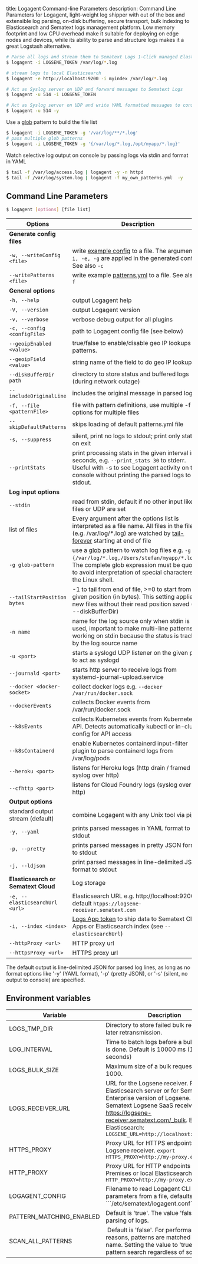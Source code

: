 title: Logagent Command-line Parameters
description: Command Line Parameters for Logagent, light-weight log shipper with out of the box and extensible log parsing, on-disk buffering, secure transport, bulk indexing to Elasticsearch and Sematext logs management platform. Low memory footprint and low CPU overhead make it suitable for deploying on edge nodes and devices, while its ability to parse and structure logs makes it a great Logstash alternative.

```bash
# Parse all logs and stream them to Sematext Logs 1-Click managed Elasticsearch 
$ logagent -i LOGSENE_TOKEN /var/log/*.log 

# stream logs to local Elasticsearch
$ logagent -e http://localhost:9200 -i myindex /var/log/*.log 

# Act as Syslog server on UDP and forward messages to Sematext Logs
$ logagent -u 514 -i LOGSENE_TOKEN  

# Act as Syslog server on UDP and write YAML formatted messages to console
$ logagent -u 514 -y  
```

Use a [glob](https://www.npmjs.com/package/glob) pattern to build the file list 

```bash
$ logagent -i LOGSENE_TOKEN -g '/var/log/**/*.log'
# pass multiple glob patterns
$ logagent -i LOGSENE_TOKEN -g '{/var/log/*.log,/opt/myapp/*.log}'
```

Watch selective log output on console by passing logs via stdin and format in YAML

```bash
$ tail -f /var/log/access.log | logagent -y -n httpd
$ tail -f /var/log/system.log | logagent -f my_own_patterns.yml  -y 
```

## Command Line Parameters 

```bash
$ logagent [options] [file list]
```


| Options          | Description |
|------------------|-------------|
| __Generate config files__ | |
| `-w, --writeConfig <file>` | write [example config](https://github.com/sematext/logagent-js/blob/master/config/example.yml) to a file. The arguments `-i, -e, -g` are applied in the generated config. See also `-c` |
| `--writePatterns <file>` | write example [patterns.yml](https://github.com/sematext/logagent-js/blob/master/patterns.yml) to a file. See also `-f`	|
| __General options__ | |
| `-h, --help` | output Logagent help |
| `-V, --version` | output Logagent version |
| `-v, --verbose` | verbose debug output for all plugins |
| `-c, --config <configFile>` | path to Logagent config file (see below) |
| `--geoipEnabled <value> `| true/false to enable/disable geo IP lookups in patterns. |
| `--geoipField <value> `| string name of the field to do geo IP lookup. |
| `--diskBufferDir  path`| directory to store status and buffered logs (during network outage) |
| `--includeOriginalLine` | includes the original message in parsed logs |
| `-f, --file <patternFile>` | file with pattern definitions, use multiple -f options for multiple files| 
| `--skipDefaultPatterns` | skips loading of default patterns.yml file |
| `-s, --suppress` | silent, print no logs to stdout; print only stats on exit |
| `--printStats` | print processing stats in the given interval in seconds, e.g. ```--print_stats 30``` to stderr. Useful with -s to see Logagent activity on the console without printing the parsed logs to stdout.|
| __Log input options__| |
| `--stdin` | read from stdin, default if no other input like files or UDP are set|
| list of files | Every argument after the options list is interpreted as a file name. All files in the file list (e.g. /var/log/*.log) are watched by [tail-forever](https://www.npmjs.com/package/tail-forever) starting at end of file|
| `-g glob-pattern` | use a [glob](https://www.npmjs.com/package/glob) pattern to watch log files e.g. ```-g "{/var/log/*.log,/Users/stefan/myapp/*.log}"```. The complete glob expression must be quoted to avoid interpretation of special characters by the Linux shell. |
| `--tailStartPosition bytes` | -1 to tail from end of file, >=0 to start from the given position (in bytes).  This setting applies to new files without their read position saved (see --diskBufferDir)|
| `-n name` | name for the log source only when stdin is used, important to make multi-line patterns working on stdin because the status is tracked by the log source name| 
| `-u <port>` | starts a syslogd UDP listener on the given port to act as syslogd |
| `--journald <port>` | starts http server to receive logs from systemd-journal-upload.service |
| `--docker <docker-socket>` | collect docker logs e.g. `--docker /var/run/docker.sock` |
| `--dockerEvents` | collects Docker events from /var/run/docker.sock	|
| `--k8sEvents` | collects Kubernetes events from Kubernetes API. Detects automatically kubectl or in-cluster config for API access | 
| `--k8sContainerd` | enable Kubernetes containerd input-filter plugin to parse containerd logs from /var/log/pods | 
| `--heroku <port>` | listens for Heroku logs (http drain / framed syslog over http) |
| `--cfhttp <port>` | listens for Cloud Foundry logs (syslog over http)|
| __Output options__ | |
| standard output stream (default) | combine Logagent with any Unix tool via pipes |
| `-y, --yaml` | prints parsed messages in YAML format to stdout|
| `-p, --pretty` | prints parsed messages in pretty JSON format to stdout|
| `-j, --ldjson` | print parsed messages in line-delimited JSON format to stdout |
| __Elasticsearch or Sematext Cloud__| Log storage |
| `-e, --elasticsearchUrl <url>` | Elasticsearch URL e.g. http://localhost:9200, default `htpps://logsene-receiver.sematext.com`|
| `-i, --index <index>` | [Logs App token](http://sematext.com/logsene) to ship data to Sematext Cloud Apps or Elasticsearch index (see `--elasticsearchUrl`) |
| `--httpProxy <url>` | HTTP proxy url |
| `--httpsProxy <url>` | HTTPS proxy url |


The default output is line-delimited JSON for parsed log lines, as long as no format options like '-y' (YAML format), '-p' (pretty JSON), or '-s' (silent, no output to console) are specified. 


## Environment variables

|Variable|Description|
|--------|-----------|
|LOGS_TMP_DIR | Directory to store failed bulk requests for later retransmission.|
|LOG_INTERVAL | Time to batch logs before a bulk request is done. Default is 10000 ms (10 seconds)|
|LOGS_BULK_SIZE | Maximum size of a bulk request. Default is 1000.|
|LOGS_RECEIVER_URL | URL for the Logsene receiver. For a local Elasticsearch server or for Sematext Enterprise version of Logsene. Defaults to Sematext Logsene SaaS receiver https://logsene-receiver.sematext.com/_bulk. Example for Elasticsearch: ```LOGSENE_URL=http://localhost:9200/_bulk```|
|HTTPS_PROXY| Proxy URL for HTTPS endpoints, like Logsene receiver. ```export HTTPS_PROXY=http://my-proxy.example```|
|HTTP_PROXY| Proxy URL for HTTP endpoints (e.g. On-Premises or local Elasticsearch). ```export HTTP_PROXY=http://my-proxy.example```|
|LOGAGENT_CONFIG | Filename to read Logagent CLI parameters from a file, defaults to ```/etc/sematext/logagent.conf`` |
|PATTERN_MATCHING_ENABLED | Default is 'true'. The value 'false' disables parsing of logs. |
|SCAN_ALL_PATTERNS | Default is 'false'. For performance reasons, patterns are matched by source name. Setting the value to 'true' enables pattern search regardless of source name |
